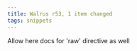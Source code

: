 ```yaml
---
title: Walrus r53, 1 item changed
tags: snippets
---
```


Allow here docs for 'raw' directive as well

